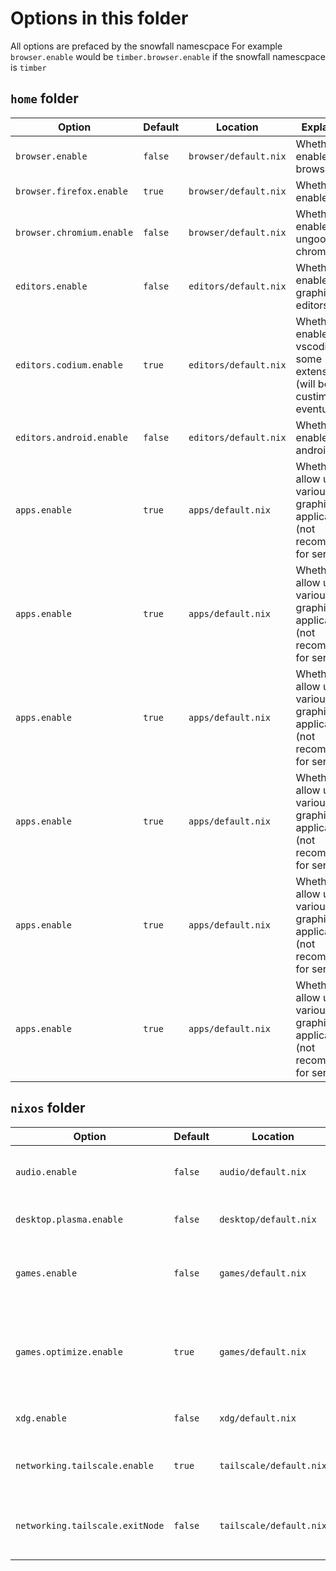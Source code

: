 # Options in this folder

All options are prefaced by the snowfall namescpace
For example `browser.enable` would be `timber.browser.enable` if the snowfall namescpace is `timber`

## `home` folder
| Option                    | Default | Location              | Explanation                                                                         |
|---------------------------|---------|-----------------------|-------------------------------------------------------------------------------------|
| `browser.enable`          | `false` | `browser/default.nix` | Whether to enable browser                                                           |
| `browser.firefox.enable`  | `true`  | `browser/default.nix` | Whether to enable firefox                                                           |
| `browser.chromium.enable` | `false` | `browser/default.nix` | Whether to enable ungoogled chromium                                                |
| `editors.enable`          | `false` | `editors/default.nix` | Whether to enable graphical editors                                                 |
| `editors.codium.enable`   | `true`  | `editors/default.nix` | Whether to enable vscodium with some extensions (will be custimizable eventually)   |
| `editors.android.enable`  | `false` | `editors/default.nix` | Whether to enable android studio                                                    |
| `apps.enable`             | `true`  | `apps/default.nix`    | Whether to allow using various graphical applications (not recommended for servers) |
| `apps.enable`             | `true`  | `apps/default.nix`    | Whether to allow using various graphical applications (not recommended for servers) |
| `apps.enable`             | `true`  | `apps/default.nix`    | Whether to allow using various graphical applications (not recommended for servers) |
| `apps.enable`             | `true`  | `apps/default.nix`    | Whether to allow using various graphical applications (not recommended for servers) |
| `apps.enable`             | `true`  | `apps/default.nix`    | Whether to allow using various graphical applications (not recommended for servers) |
| `apps.enable`             | `true`  | `apps/default.nix`    | Whether to allow using various graphical applications (not recommended for servers) |


## `nixos` folder
| Option                          | Default | Location                | Explanation                                                    |
|---------------------------------|---------|-------------------------|----------------------------------------------------------------|
| `audio.enable`                  | `false` | `audio/default.nix`     | Whether to enable the pipewire service                         |
| `desktop.plasma.enable`         | `false` | `desktop/default.nix`   | Whether to use KDE plasma 6                                    |
| `games.enable`                  | `false` | `games/default.nix`     | Whether to enable some gaming stuff, like Steam and Proton     |
| `games.optimize.enable`         | `true`  | `games/default.nix`     | Whether to enable kernel optimizations that the steam deck has |
| `xdg.enable`                    | `false` | `xdg/default.nix`       | Whether to enable xdg-open                                     |
| `networking.tailscale.enable`   | `true`  | `tailscale/default.nix` | Whether to enable the tailscale service                        |
| `networking.tailscale.exitNode` | `false` | `tailscale/default.nix` | Whether to make the device a tailscale exit node               |